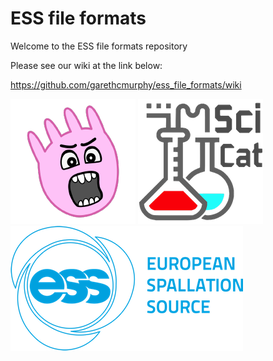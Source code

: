 # ESS file formats



Welcome to the ESS file formats repository

Please see our wiki at the link below:

https://github.com/garethcmurphy/ess_file_formats/wiki



![DMSC](assets/screamingudder.png) ![DMSC](assets/SciCat.png) ![DMSC](assets/esslogo.png)
